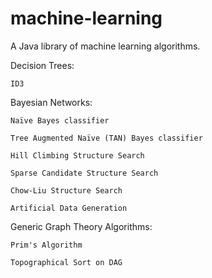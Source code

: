 machine-learning
================

A Java library of machine learning algorithms.

Decision Trees:
   
    ID3
    
Bayesian Networks:
   
    Naïve Bayes classifier
    
    Tree Augmented Naïve (TAN) Bayes classifier
    
    Hill Climbing Structure Search
    
    Sparse Candidate Structure Search
    
    Chow-Liu Structure Search
    
    Artificial Data Generation
    
Generic Graph Theory Algorithms:
    
    Prim's Algorithm
    
    Topographical Sort on DAG



